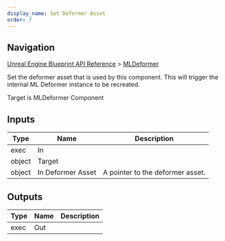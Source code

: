 ```yaml
---
display_name: Set Deformer Asset
order: 7
---
```

## Navigation

[Unreal Engine Blueprint API Reference](https://dev.epicgames.com/documentation/en-us/unreal-engine/BlueprintAPI) > [MLDeformer](https://dev.epicgames.com/documentation/en-us/unreal-engine/BlueprintAPI/MLDeformer)

Set the deformer asset that is used by this component.
This will trigger the internal ML Deformer instance to be recreated.

Target is MLDeformer Component

## Inputs

| Type | Name | Description |
| --- | --- | --- |
| exec | In |  |
| object | Target |  |
| object | In Deformer Asset | A pointer to the deformer asset. |

## Outputs

| Type | Name | Description |
| --- | --- | --- |
| exec | Out |  |
